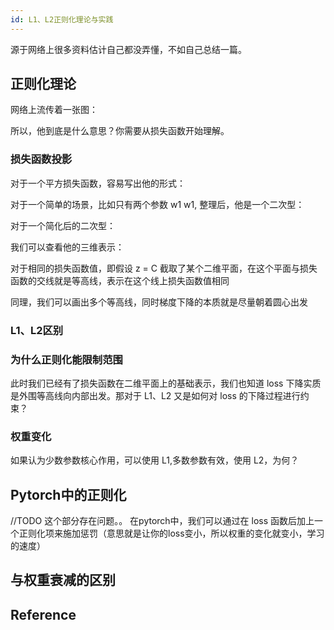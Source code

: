 ```yaml
---
id: L1、L2正则化理论与实践
---
```


源于网络上很多资料估计自己都没弄懂，不如自己总结一篇。

## 正则化理论

网络上流传着一张图：

所以，他到底是什么意思？你需要从损失函数开始理解。

### 损失函数投影

对于一个平方损失函数，容易写出他的形式：

对于一个简单的场景，比如只有两个参数 w1 w1, 整理后，他是一个二次型：

对于一个简化后的二次型：

我们可以查看他的三维表示：

对于相同的损失函数值，即假设 z = C 截取了某个二维平面，在这个平面与损失函数的交线就是等高线，表示在这个线上损失函数值相同

同理，我们可以画出多个等高线，同时梯度下降的本质就是尽量朝着圆心出发

### L1、L2区别

### 为什么正则化能限制范围

此时我们已经有了损失函数在二维平面上的基础表示，我们也知道 loss 下降实质是外围等高线向内部出发。那对于 L1、L2 又是如何对 loss 的下降过程进行约束？

### 权重变化

如果认为少数参数核心作用，可以使用 L1,多数参数有效，使用 L2，为何？

## Pytorch中的正则化

//TODO 这个部分存在问题。。
在pytorch中，我们可以通过在 loss 函数后加上一个正则化项来施加惩罚（意思就是让你的loss变小，所以权重的变化就变小，学习的速度）

## 与权重衰减的区别

## Reference
